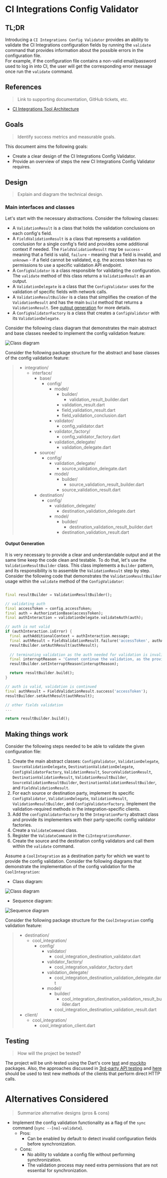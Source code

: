 # CI Integrations Config Validator

## TL;DR

Introducing a `CI Integrations Config Validator` provides an ability to validate the CI Integrations configuration fields by running the `validate` command that provides information about the possible errors in the configuration file.     
For example, if the configuration file contains a non-valid email/password used to log in into CI, the user will get the corresponding error message once run the `validate` command.

## References
> Link to supporting documentation, GitHub tickets, etc.

- [CI Integrations Tool Architecture](https://github.com/platform-platform/monorepo/blob/master/metrics/ci_integrations/docs/01_ci_integration_module_architecture.md)

## Goals
> Identify success metrics and measurable goals.

This document aims the following goals:
- Create a clear design of the CI Integrations Config Validator.
- Provide an overview of steps the new CI Integrations Config Validator requires.

## Design
> Explain and diagram the technical design.

### Main interfaces and classes

Let's start with the necessary abstractions. Consider the following classes:
- A `ValidationResult` is a class that holds the validation conclusions on each config's field.
- A `FieldValidationResult` is a class that represents a validation conclusion for a single config's field and provides some additional context if needed. The `FieldValidationResult` may be `success` - meaning that a field is valid, `failure` - meaning that a field is invalid, and `unknown` - if a field cannot be validated, e.g. the access token has no permissions to use a specific validation API endpoint.
- A `ConfigValidator` is a class responsible for validating the configuration. The `validate` method of this class returns a `ValidationResult` as an output.
- A `ValidationDelegate` is a class that the `ConfigValidator` uses for the validation of specific fields with network calls.
- A `ValidationResultBuilder` is a class that simplifies the creation of the `ValidationResult` and has the main `build` method that returns a `ValidationResult`. See [output generation](#output-generation) for more details.
- A `ConfigValidatorFactory` is a class that creates a `ConfigValidator` with its `ValidationDelegate`.

Consider the following class diagram that demonstrates the main abstract and base classes needed to implement the config validation feature:

![Class diagram](http://www.plantuml.com/plantuml/proxy?cache=no&fmt=svg&src=https://github.com/platform-platform/monorepo/raw/master/metrics/ci_integrations/docs/diagrams/ci_integrations_config_validator_interfaces_class_diagram.puml)

Consider the following package structure for the abstract and base classes of the config validation feature: 

> * integration/
>   * interface/
>     * base/
>       * config/
>         * model/
>           * builder/
>             * validation_result_builder.dart
>           * validation_result.dart
>           * field_validation_result.dart
>           * field_validation_conclusion.dart
>         * validator/
>           * config_validator.dart
>         * validator_factory/
>           * config_validator_factory.dart
>         * validation_delegate/
>           * validation_delegate.dart
>     * source/
>       * config/
>         * validation_delegate/
>           * source_validation_delegate.dart
>         * model/
>           * builder/
>             * source_validation_result_builder.dart
>           * source_validation_result.dart
>     * destination/
>       * config/
>         * validation_delegate/
>           * destination_validation_delegate.dart
>         * model/
>           * builder/
>             * destination_validation_result_builder.dart
>           * destination_validation_result.dart


#### Output Generation

It is very necessary to provide a clear and understandable output and at the same time keep the code clean and testable. To do that, let's use the `ValidationResultBuilder` class. This class implements a `Builder` pattern, and its responsibility is to assemble the `ValidationResult` step by step. Consider the following code that demonstrates the `ValidationResultBuilder` usage within the `validate` method of the `ConfigValidator`:

```dart

final resultBuilder = ValidationResultBuilder();

// validating auth
final accessToken = config.accessToken;
final auth = AuthorizationBase(accessToken);
final authInteraction = validationDelegate.validateAuth(auth);

// auth is not valid
if (authInteraction.isError) {
  final authAdditionalContext = authInteraction.message;
  final authResult = FieldValidationResult.failure('accessToken', authAdditionalContext)
  resultBuilder.setAuthResult(authResult);
  
  // terminating validation as the auth needed for validation is invalid
  final interruptReason = 'Cannot continue the validation, as the provided access token is invalid.';
  resultBuilder.setInterruptReason(interuptReason);

  return resultBuilder.build();
}

// auth is valid, validation is continued
final authResult = FieldValidationResult.success('accessToken');
resultBuilder.setAuthResult(authResult);

// other fields validation
...

return resultBuilder.build();

```

## Making things work

Consider the following steps needed to be able to validate the given configuration file:

1. Create the main abstract classes: `ConfigValidator`, `ValidationDelegate`, `SourceValidationDelegate`, `DestinationValidationDelegate`, `ConfigValidatorFactory`, `ValidationResult`, `SourceValidationResult`, `DestinationValidationResult`, `ValidationResultBuilder`, `SourceValidationResultBuilder`, `DestinationValidationResultBuilder`, and `FieldValidationResult`.
2. For each source or destination party, implement its specific `ConfigValidator`, `ValidationDelegate`, `ValidationResult`, `ValidationResultBuilder`, and `ConfigValidatorFactory`. Implement the validation-required methods in the integration-specific clients.
3. Add the `configValidatorFactory` to the `IntegrationParty` abstract class and provide its implementers with their party-specific config validator factories.
4. Create a `ValidateCommand` class.
5. Register the `ValidateCommand` in the `CiIntegrationsRunner`.
6. Create the source and the destination config validators and call them within the `validate` command.

Assume a `CoolIntegration` as a destination party for which we want to provide the config validation. Consider the following diagrams that demonstrate the implementation of the config validation for the `CoolIntegration`:

- Class diagram:

![Class diagram](http://www.plantuml.com/plantuml/proxy?cache=no&fmt=svg&src=https://github.com/platform-platform/monorepo/raw/master/metrics/ci_integrations/docs/diagrams/ci_integrations_config_validator_destination_class_diagram.puml)

- Sequence diagram:

![Sequence diagram](http://www.plantuml.com/plantuml/proxy?cache=no&fmt=svg&src=https://github.com/platform-platform/monorepo/raw/master/metrics/ci_integrations/docs/diagrams/ci_integrations_config_validator_sequence_diagram.puml)

Consider the following package structure for the `CoolIntegration` config validation feature:

> * destination/
>   * cool_integration/
>     * config/
>       * validator/
>         * cool_integration_destination_validator.dart
>       * validator_factory/
>         * cool_integration_validator_factory.dart
>       * validation_delegate/
>         * cool_integration_destination_validation_delegate.dart
>       * model/
>         * builder/
>           * cool_integration_destination_validation_result_builder.dart
>         * cool_integration_destination_validation_result.dart
> * client/
>   * cool_integration/
>     * cool_integration_client.dart

## Testing
> How will the project be tested?

The project will be unit-tested using the Dart's core [test](https://pub.dev/packages/test) and [mockito](https://pub.dev/packages/mockito) packages. Also, the approaches discussed in [3rd-party API testing](https://github.com/platform-platform/monorepo/blob/master/docs/03_third_party_api_testing.md) and [here](https://github.com/platform-platform/monorepo/blob/master/docs/04_mock_server.md) should be used to test new methods of the clients that perform direct HTTP calls.

# Alternatives Considered
> Summarize alternative designs (pros & cons)

- Implement the config validation functionality as a flag of the `sync` command (`sync --[no]-validate`).
    - Pros:
        - Can be enabled by default to detect invalid configuration fields before synchronization.
    - Cons:
        - No ability to validate a config file without performing synchronization.
        - The validation process may need extra permissions that are not essential for synchronization.
